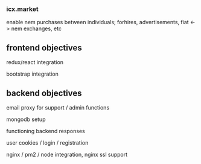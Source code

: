 ### icx.market
enable nem purchases between individuals; forhires, advertisements, fiat <-> nem exchanges, etc

frontend objectives
------
redux/react integration

bootstrap integration


backend objectives
------
email proxy for support / admin functions

mongodb setup

functioning backend responses

user cookies / login / registration

nginx / pm2 / node integration, nginx ssl support

